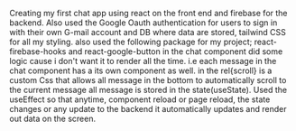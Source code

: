 Creating my first chat app using react on the front end and firebase for the backend. Also used the Google Oauth
authentication for users to sign in with their own G-mail account and DB where data are stored, tailwind CSS for all my styling.
also used the following package for my project; react-firebase-hooks and react-google-button
in the chat component did some logic cause i don't want it to render all the time. i.e each message in the chat component has a its own component as well.
in the rel{scroll} is a custom Css that allows all message in the bottom to automatically scroll to the current message all message is stored in the state(useState). Used the useEffect so that anytime, component reload or page reload, the state changes or any update to the backend it automatically updates and render out data on the screen. 